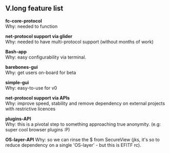 <h2>V.long feature list</h2>

**fc-core-protocol**  
Why: needed to function  

**net-protocol support via glider**  
Why: needed to have multi-protocol support (without months of work)

**Bash-app**  
Why:  easy configurability via terminal.  

**barebones-gui**  
Why:  get users on-board for beta  

**simple-gui**  
Why:  easy-to-use for v0

**net-protocol support via APIs**  
Why: improve speed, stability and remove dependency on external projects with restrictive licences

**plugins-API**  
Why: this is a pivotal step to something approaching true anonymity. (e.g: super cool browser plugins :P)  

**OS-layer-API**
Why: so we can rinse the $ from SecureView (jks, it's so to reduce dependency on a single 'OS-layer' - but this is EFITF rc).
 
